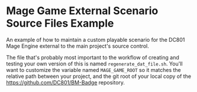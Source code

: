 # Mage Game External Scenario Source Files Example
An example of how to maintain a custom playable scenario for the DC801 Mage Engine external to the main project's source control.

The file that's probably most important to the workflow of creating and testing your own version of this is named `regenerate_dat_file.sh`. You'll want to customize the variable named `MAGE_GAME_ROOT` so it matches the relative path between your project, and the git root of your local copy of the https://github.com/DC801/BM-Badge repository.
